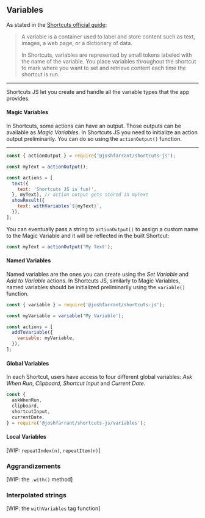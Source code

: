 ## Variables

As stated in the [Shortcuts official guide](https://support.apple.com/it-it/guide/shortcuts/welcome/ios):

> A variable is a container used to label and store content such as text, images, a web page, or a dictionary of data.
>
> In Shortcuts, variables are represented by small tokens labeled with the name of the variable. You place variables throughout the shortcut to mark where you want to set and retrieve content each time the shortcut is run.

---

Shortcuts JS let you create and handle all the variable types that the app provides.

#### Magic Variables

In Shortcuts, some actions can have an output. Those outputs can be available as *Magic Variables*. In Shortcuts JS you need to initialize an action output preliminarily. You can do so using the `actionOutput()` function.

---

```js
const { actionOutput } = require('@joshfarrant/shortcuts-js');

const myText = actionOutput();

const actions = [
  text({
    text: 'Shortcuts JS is fun!',
  }, myText), // action output gets stored in myText
  showResult({
    text: withVariables`${myText}`,
  }),
];
```

You can eventually pass a string to `actionOutput()` to assign a custom name to the Magic Variable and it will be reflected in the built Shortcut:

```js
const myText = actionOutput('My Text');
```

#### Named Variables

Named variables are the ones you can create using the *Set Variable* and *Add to Variable* actions. In Shortcuts JS, similarly to Magic Variables, named variables should be initialized preliminarily using the `variable()` function.

```js
const { variable } = require('@joshfarrant/shortcuts-js');

const myVariable = variable('My Variable');

const actions = [
  addToVariable({
    variable: myVariable,
  }),
];
```

#### Global Variables

In each Shortcut, users have access to four different global variables: *Ask When Run*, *Clipboard*, *Shortcut Input* and *Current Date*.

```js
const {
  askWhenRun,
  clipboard,
  shortcutInput,
  currentDate,
} = require('@joshfarrant/shortcuts-js/variables');
```

#### Local Variables

[WIP: `repeatIndex(n)`, `repeatItem(n)`]

### Aggrandizements

[WIP: the `.with()` method]

### Interpolated strings

[WIP: the `withVariables` tag function]
